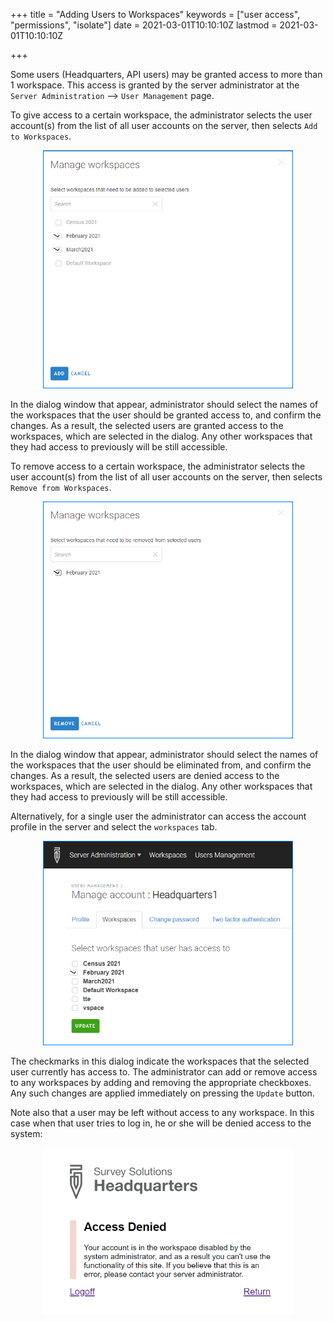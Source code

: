 +++
title = "Adding Users to Workspaces"
keywords = ["user access", "permissions", "isolate"]
date = 2021-03-01T10:10:10Z
lastmod = 2021-03-01T10:10:10Z

+++

Some users (Headquarters, API users) may be granted access to more than 1
workspace. This access is granted by the server administrator at the `Server Administration` --> `User Management` page.

To give access to a certain workspace, the administrator selects the user
account(s) from the list of all user accounts on the server, then selects
`Add to Workspaces`.

<CENTER>
  <A href="images/addtoworkspace.png">
     <IMG src="images/addtoworkspace.png" width=400>
  </A>
</CENTER>

In the dialog window that appear, administrator should select the names
of the workspaces that the user should be granted access to, and confirm
the changes. As a result, the selected users are granted access to the
workspaces, which are selected in the dialog. Any other workspaces that
they had access to previously will be still accessible.

To remove access to a certain workspace, the administrator selects the
user account(s) from the list of all user accounts on the server, then
selects `Remove from Workspaces`.

<CENTER>
  <A href="images/removefromworkspace.png">
     <IMG src="images/removefromworkspace.png" width=400>
  </A>
</CENTER>

In the dialog window that appear, administrator should select the names
of the workspaces that the user should be eliminated from, and confirm
the changes. As a result, the selected users are denied access to the
workspaces, which are selected in the dialog. Any other workspaces that
they had access to previously will be still accessible.

Alternatively, for a single user the administrator can access the account
profile in the server and select the `workspaces` tab.

<CENTER>
  <A href="images/accesstoworkspaces.png">
     <IMG src="images/accesstoworkspaces.png" width=400>
  </A>
</CENTER>

The checkmarks in this dialog indicate the workspaces that the selected
user currently has access to. The administrator can add or remove access
to any workspaces by adding and removing the appropriate checkboxes. Any
such changes are applied immediately on pressing the `Update` button.


Note also that a user may be left without access to any workspace. In this
case when that user tries to log in, he or she will be denied access to the 
system:
<CENTER>
  <A href="images/accessdenied.png">
     <IMG src="images/accessdenied.png" width=400>
  </A>
</CENTER>
